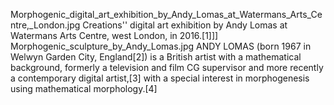 Morphogenic_digital_art_exhibition_by_Andy_Lomas_at_Watermans_Arts_Centre,_London.jpg Creations'' digital art exhibition by Andy Lomas at Watermans Arts Centre, west London, in 2016.[1]]] Morphogenic_sculpture_by_Andy_Lomas.jpg ANDY LOMAS (born 1967 in Welwyn Garden City, England[2]) is a British artist with a mathematical background, formerly a television and film CG supervisor and more recently a contemporary digital artist,[3] with a special interest in morphogenesis using mathematical morphology.[4]
